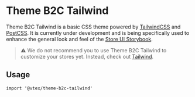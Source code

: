 # Theme B2C Tailwind

Theme B2C Tailwind is a basic CSS theme powered by [TailwindCSS](https://tailwindcss.com/) and [PostCSS](https://postcss.org/). It is currently under development and is being specifically used to enhance the general look and feel of the [Store UI Storybook](https://storeui.netlify.app/). 

>⚠️  We do not recommend you to use Theme B2C Tailwind to customize your stores yet. Instead, check out [Tailwind](https://tailwindcss.com/docs/guides/gatsby).

## Usage

```
import '@vtex/theme-b2c-tailwind'
```
